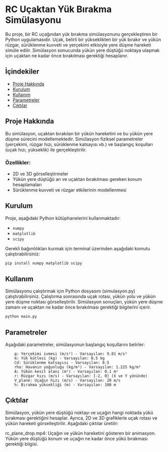# RC Uçaktan Yük Bırakma Simülasyonu

Bu proje, bir RC uçağından yük bırakma simülasyonunu gerçekleştiren bir Python uygulamasıdır. Uçak, belirli bir yükseklikten bir yük bırakır ve yükün rüzgar, sürüklenme kuvveti ve yerçekimi etkisiyle yere düşme hareketi simüle edilir. Simülasyon sonucunda yükün yere düştüğü noktaya ulaşmak için uçaktan ne kadar önce bırakılması gerektiği hesaplanır.

## İçindekiler
- [Proje Hakkında](#proje-hakkında)
- [Kurulum](#kurulum)
- [Kullanım](#kullanım)
- [Parametreler](#parametreler)
- [Çıktılar](#Çıktılar)


## Proje Hakkında

Bu simülasyon, uçaktan bırakılan bir yükün hareketini ve bu yükün yere düşme sürecini modellemektedir. Simülasyon fiziksel parametreler (yerçekimi, rüzgar hızı, sürüklenme katsayısı vb.) ve başlangıç koşulları (uçak hızı, yükseklik) ile gerçekleştirilir. 

### Özellikler:
- 2D ve 3D görselleştirmeler
- Yükün yere düştüğü an ve uçaktan bırakılması gereken konum hesaplamaları
- Sürüklenme kuvveti ve rüzgar etkilerinin modellenmesi

## Kurulum

Proje, aşağıdaki Python kütüphanelerini kullanmaktadır:
- `numpy`
- `matplotlib`
- `scipy`

Gerekli bağımlılıkları kurmak için terminal üzerinden aşağıdaki komutu çalıştırabilirsiniz:

```bash
pip install numpy matplotlib scipy
```
## Kullanım

  Simülasyonu çalıştırmak için Python dosyasını (simulasyon.py) çalıştırabilirsiniz.
    Çalıştırma sonrasında uçak rotası, yükün yolu ve yükün yere düşme noktası görselleştirilir.
    Simülasyon sonuçları, yükün yere düşme zamanı ve uçaktan ne kadar önce bırakılması gerektiği bilgilerini içerir.

```bash
python main.py
```
## Parametreler

Aşağıdaki parametreler, simülasyonun başlangıç koşullarını belirler:
```
    g: Yerçekimi ivmesi (m/s²) - Varsayılan: 9.81 m/s²
    m: Yük kütlesi (kg) - Varsayılan: 0.5 kg
    Cd: Sürüklenme katsayısı - Varsayılan: 0.5
    rho: Havanın yoğunluğu (kg/m³) - Varsayılan: 1.225 kg/m³
    A: Yükün kesit alanı (m²) - Varsayılan: 0.1 m²
    r: Rüzgar hızı (m/s) - Varsayılan: [-2, 0] (X ve Y yönünde)
    V_plane: Uçağın hızı (m/s) - Varsayılan: 20 m/s
    h: Bırakma yüksekliği (m) - Varsayılan: 100 m
```

## Çıktılar

Simülasyon, yükün yere düştüğü noktayı ve uçağın hangi noktada yükü bırakması gerektiğini hesaplar. Ayrıca, 2D ve 3D grafiklerle uçak rotası ve yükün hareketi görselleştirilir. Aşağıdaki çıktılar üretilir:

  rc_plane_drop.mp4: Uçağın ve yükün hareketini gösteren bir animasyon.
    Yükün yere düştüğü konum ve uçağın ne kadar önce yükü bırakması gerektiği bilgisi.
